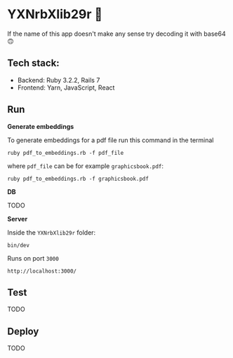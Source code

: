 # YXNrbXlib29r 🤔

If the name of this app doesn't make any sense try decoding it with base64 🙃

## Tech stack:
* Backend: Ruby 3.2.2, Rails 7
* Frontend: Yarn, JavaScript, React

## Run

**Generate embeddings**

To generate embeddings for a pdf file run this command in the terminal

    ruby pdf_to_embeddings.rb -f pdf_file

where `pdf_file` can be for example `graphicsbook.pdf`:

    ruby pdf_to_embeddings.rb -f graphicsbook.pdf

**DB**

TODO

**Server**

Inside the `YXNrbXlib29r` folder:

    bin/dev

Runs on port `3000`

    http://localhost:3000/

## Test
TODO

## Deploy
TODO
